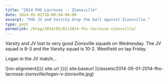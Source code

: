 ```yaml
---
title: "2014 FHS Lacrosse -- Zionsville"
date: 2014-05-01T18:00:54-04:00
excerpt: "FHS JV and Varsity drop the ball against Zionsville."
type: post
permalink: /blog/2014/05/01/2014-fhs-lacrosse-zionsville/
---
```

Varsity and JV lost to very good Zionsville squads on Wednesday. The JV squad is 8-3 and the Varsity squad is 10-2. Westfield on tap Friday.

Logan in the JV match...

![no-alignment]({{ site.url }}{{ site.baseurl }}/assets/2014-05-01-2014-fhs-lacrosse-zionsville/logan-v-zionsville.jpg)
